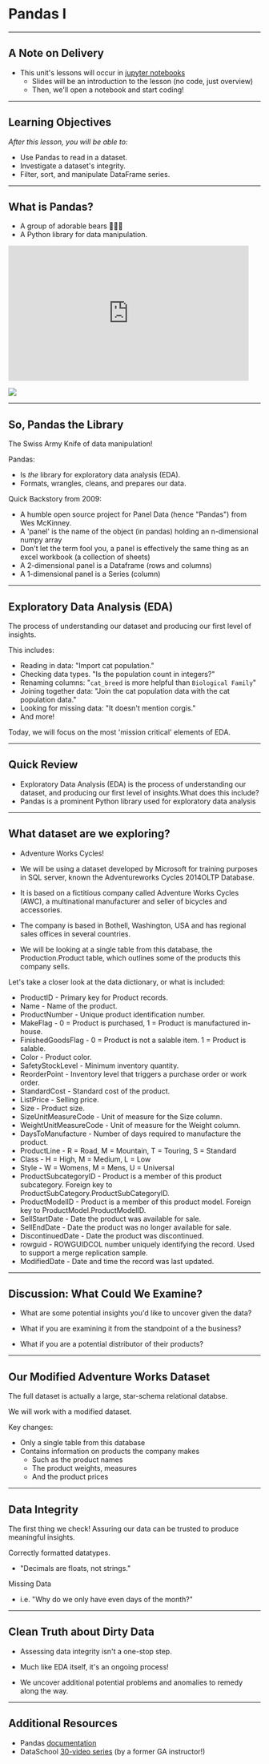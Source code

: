 <!--
---
title: Pandas I
type: lesson
duration: "1:00"
creator: [Joseph Nelson](https://twitter.com/josephofiowa)
---
-->

<h1>Pandas I</h1>


<!--

## Overview
This lesson introduces the Pandas library and the beginnings of Exploratory Data Analysis. The majority of the lesson should be spent going through code -- whether that is via Jupyter Slides or a Jupyter Notebook demonstration.

## Learning Objectives
In this lesson, students will:
- Use Pandas to read in a dataset.
- Investigate a dataset's integrity.
- Filter, sort, and manipulate DataFrame series.


## Duration
60 minutes

## Suggested Agenda

| Time | Activity |
| --- | --- |

## Suggested Agenda

|    Time     | Activity | Purpose |
|-------------|----------|---------|
| 0:00 - 0:03 | Welcome |
| 0:03 - 0:15 | Slides |
| 0:15 - 0:17 | NOTE: Switch to Notebook |
| 0:17 - 0:25 | Basic Pandas |
| 0:25 - 0:35 | Columns |
| 0:35 - 0:44 | Filtering and Sorting |
| 0:44 - 0:58 | Independent Exercise |
| 0:58 - 1:00 | Summary |

## Materials and Preparation
- Send out the presentation link.
- Students will need the data sets and notebook. Consider having a zip file of all notebooks and data sets for the rest of the unit that you hand out at the beginning of this lesson. Alternatively, link them directly in GitHub - remember that they haven't learned GitHub, so you'll need to help them download the files.
- The presentation is also at the top of the Notebook, so students can later reference in one place. Jump down to `Importing Pandas`.

## Differentiation and Extensions

- If students are excelling in the first half, consider deeper discussions surrounding five number summaries, data integrity, off-the-cuff filters and sorts
- If students are struggling, work on the code more heavily than the **Class Questions** portions. Make the Independent Exercises be Collective Exercises (as a class)

## In Class: Materials
- Projector
- Internet connection
- Jupyter Notebooks
- Python3
-->


---

## A Note on Delivery

- This unit's lessons will occur in [jupyter notebooks](http://jupyter.org/)
  - Slides will be an introduction to the lesson (no code, just overview)
  - Then, we'll open a notebook and start coding!

---

## Learning Objectives
*After this lesson, you will be able to:*

- Use Pandas to read in a dataset.
- Investigate a dataset's integrity.
- Filter, sort, and manipulate DataFrame series.

---

## What is Pandas?

- A group of adorable bears 🐼﻿🐼﻿🐼﻿
- A Python library for data manipulation.

<iframe src="https://giphy.com/embed/EatwJZRUIv41G" width="480" height="270" frameborder="0" class="giphy-embed" allowfullscreen=""></iframe>


![](https://media.giphy.com/media/EatwJZRUIv41G/giphy.gif)


---

## So, Pandas the Library


The Swiss Army Knife of data manipulation!

Pandas:

- Is *the* library for exploratory data analysis (EDA).
- Formats, wrangles, cleans, and prepares our data.

Quick Backstory from 2009:

- A humble open source project for Panel Data (hence "Pandas") from Wes McKinney.
- A 'panel' is the name of the object (in pandas) holding an n-dimensional numpy array
- Don't let the term fool you, a panel is effectively the same thing as an excel workbook (a collection of sheets)
- A 2-dimensional panel is a Dataframe (rows and columns)
- A 1-dimensional panel is a Series (column)

---

## Exploratory Data Analysis (EDA)


The process of understanding our dataset and producing our first level of insights.

This includes:

- Reading in data: "Import cat population."
- Checking data types. "Is the population count in integers?"
- Renaming columns: "`cat_breed` is more helpful than `Biological Family`"
- Joining together data: "Join the cat population data with the cat population data."
- Looking for missing data: "It doesn't mention corgis."
- And more!

Today, we will focus on the most 'mission critical' elements of EDA.


---

## Quick Review

- Exploratory Data Analysis (EDA) is the process of understanding our dataset, and producing our first level of insights.What does this include?
- Pandas is a prominent Python library used for exploratory data analysis


---

## What dataset are we exploring?


- Adventure Works Cycles!

- We will be using a dataset developed by Microsoft for training purposes in SQL server, known the Adventureworks Cycles 2014OLTP Database. 
- It is based on a fictitious company called Adventure Works Cycles (AWC), a multinational manufacturer and seller of bicycles and accessories. 
- The company is based in Bothell, Washington, USA and has regional sales offices in several countries. 
- We will be looking at a single table from this database, the Production.Product table, which outlines some of the products this company sells.


Let's take a closer look at the data dictionary, or what is included:

- ProductID - Primary key for Product records.
- Name - Name of the product.
- ProductNumber - Unique product identification number.
- MakeFlag - 0 = Product is purchased, 1 = Product is manufactured in-house.
- FinishedGoodsFlag - 0 = Product is not a salable item. 1 = Product is salable.
- Color - Product color.
- SafetyStockLevel - Minimum inventory quantity.
- ReorderPoint - Inventory level that triggers a purchase order or work order.
- StandardCost - Standard cost of the product.
- ListPrice - Selling price.
- Size - Product size.
- SizeUnitMeasureCode - Unit of measure for the Size column.
- WeightUnitMeasureCode - Unit of measure for the Weight column.
- DaysToManufacture - Number of days required to manufacture the product.
- ProductLine - R = Road, M = Mountain, T = Touring, S = Standard
- Class - H = High, M = Medium, L = Low
- Style - W = Womens, M = Mens, U = Universal
- ProductSubcategoryID - Product is a member of this product subcategory. Foreign key to ProductSubCategory.ProductSubCategoryID.
- ProductModelID - Product is a member of this product model. Foreign key to ProductModel.ProductModelID.
- SellStartDate - Date the product was available for sale.
- SellEndDate - Date the product was no longer available for sale.
- DiscontinuedDate - Date the product was discontinued.
- rowguid - ROWGUIDCOL number uniquely identifying the record. Used to support a merge replication sample.
- ModifiedDate - Date and time the record was last updated.

---

## Discussion: What Could We Examine?

- What are some potential insights you'd like to uncover given the data?

- What if you are examining it from the standpoint of a the business?

- What if you are a potential distributor of their products?

---

## Our Modified Adventure Works Dataset


The full dataset is actually a large, star-schema relational databse.

We will work with a modified dataset.

Key changes:

- Only a single table from this database 
- Contains information on products the company makes
    - Such as the product names
    - The product weights, measures
    - And the product prices

---

## Data Integrity


The first thing we check! Assuring our data can be trusted to produce meaningful insights.

Correctly formatted datatypes.

- "Decimals are floats, not strings."

Missing Data

- i.e. "Why do we only have even days of the month?"

---

## Clean Truth about Dirty Data

- Assessing data integrity isn't a one-stop step.

- Much like EDA itself, it's an ongoing process!

- We uncover additional potential problems and anomalies to remedy along the way.

---

## Additional Resources

- Pandas [documentation](https://pandas.pydata.org/pandas-docs/stable/)
- DataSchool [30-video series](http://www.dataschool.io/easier-data-analysis-with-pandas/) (by a former GA instructor!)
